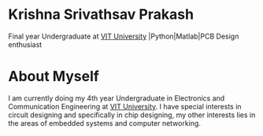 # Krishna Srivathsav Prakash
Final year Undergraduate at [VIT University](https://chennai.vit.ac.in/)
|Python|Matlab|PCB Design enthusiast

# About Myself

I am currently doing my 4th year Undergraduate in Electronics and Communication Engineering at [VIT University](https://chennai.vit.ac.in/). I have special interests in circuit designing and specifically in chip designing, my other interests lies in the areas of embedded systems and computer networking.
